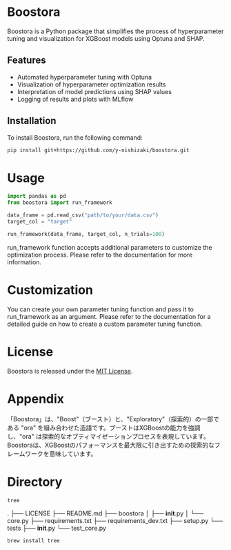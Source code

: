 # Boostora

Boostora is a Python package that simplifies the process of hyperparameter tuning and visualization for XGBoost models using Optuna and SHAP.

## Features

- Automated hyperparameter tuning with Optuna
- Visualization of hyperparameter optimization results
- Interpretation of model predictions using SHAP values
- Logging of results and plots with MLflow

## Installation

To install Boostora, run the following command:

```bash
pip install git+https://github.com/y-nishizaki/boostora.git
```

# Usage
```Python
import pandas as pd
from boostora import run_framework

data_frame = pd.read_csv("path/to/your/data.csv")
target_col = "target"

run_framework(data_frame, target_col, n_trials=100)
```
run_framework function accepts additional parameters to customize the optimization process. Please refer to the documentation for more information.

# Customization
You can create your own parameter tuning function and pass it to run_framework as an argument. Please refer to the documentation for a detailed guide on how to create a custom parameter tuning function.

# License
Boostora is released under the [MIT License](https://opensource.org/license/mit/).


# Appendix
「Boostora」は、"Boost"（ブースト）と、"Exploratory"（探索的）の一部である "ora" を組み合わせた造語です。ブーストはXGBoostの能力を強調し、"ora" は探索的なオプティマイゼーションプロセスを表現しています。Boostoraは、XGBoostのパフォーマンスを最大限に引き出すための探索的なフレームワークを意味しています。

# Directory
```
tree
```
.
├── LICENSE
├── README.md
├── boostora
│   ├── __init__.py
│   └── core.py
├── requirements.txt
├── requirements_dev.txt
├── setup.py
└── tests
    ├── __init__.py
    └── test_core.py
```
brew install tree 
```
